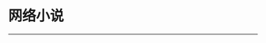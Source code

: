 
  # 网络小说
  ---

  <Common-LinkList :linkList='{"name":"网络小说","item":[{"link":"https://www.biquge5200.cc","icon":"https://www.biquge5200.cc/favicon.ico","text":"笔趣阁"},{"link":"http://www.zxcs.me/","icon":"http://www.zxcs.me/favicon.ico","text":"知轩藏书"},{"link":"https://www.owllook.net","icon":"https://www.owllook.net/favicon.ico","text":"小说搜索引擎"},{"link":"https://www.boyunso.com","icon":"/logo.png","text":"拨云搜索"},{"link":"http://www.soduso.com","icon":"http://www.soduso.com/favicon.ico","text":"搜读"},{"link":"https://www.555x.org/","icon":"https://www.555x.org/favicon.ico","text":"无限小说网"},{"link":"https://www.qidian.com","icon":"https://www.qidian.com/favicon.ico","text":"起点中文网"},{"link":"http://www.zongheng.com","icon":"http://www.zongheng.com/favicon.ico","text":"纵横中文网"},{"link":"http://www.motie.com/","icon":"http://www.motie.com/favicon.ico","text":"磨铁中文网"},{"link":"https://www.hongxiu.com","icon":"/logo.png","text":"红袖添香"},{"link":"https://www.xxsy.net","icon":"https://www.xxsy.net/favicon.ico","text":"潇湘书院"},{"link":"http://www.jjwxc.net","icon":"http://www.jjwxc.net/favicon.ico","text":"晋江文学网"},{"link":"http://chuangshi.qq.com","icon":"/logo.png","text":"创世中文网"},{"link":"https://www.17k.com","icon":"https://www.17k.com/favicon.ico","text":"17K小说网"},{"link":"http://www.zhulang.com","icon":"http://www.zhulang.com/favicon.ico","text":"逐浪网"},{"link":"https://www.readnovel.com","icon":"https://www.readnovel.com/favicon.ico","text":"小说阅读网"},{"link":"https://www.qdmm.com","icon":"https://www.qdmm.com/favicon.ico","text":"起点女生网"},{"link":"https://www.jjxsw.la","icon":"https://www.jjxsw.la/favicon.ico","text":"久久小说"},{"link":"http://hjsm.tom.com","icon":"http://hjsm.tom.com/favicon.ico","text":"幻剑书盟"},{"link":"https://www.bookbao8.com","icon":"https://www.bookbao8.com/favicon.ico","text":"书包网"}]}'/>
  
